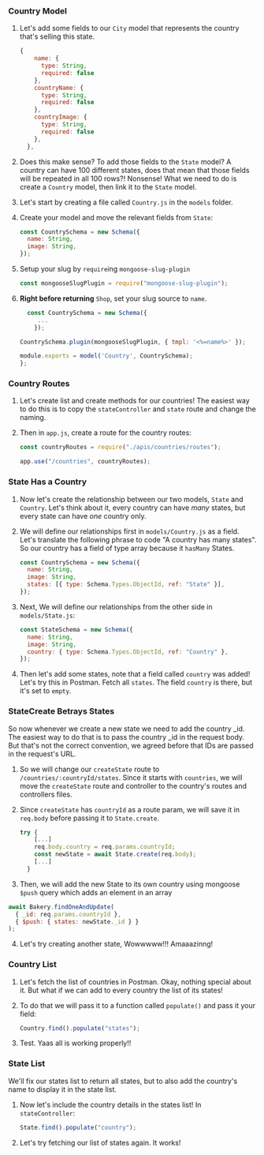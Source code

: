 ### Country Model

1. Let's add some fields to our `City` model that represents the country that's selling this state.

   ```javascript
   {
       name: {
         type: String,
         required: false
       },
       countryName: {
         type: String,
         required: false
       },
       countryImage: {
         type: String,
         required: false
       },
     },

   ```

2. Does this make sense? To add those fields to the `State` model? A country can have 100 different states, does that mean that those fields will be repeated in all 100 rows?! Nonsense! What we need to do is create a `Country` model, then link it to the `State` model.

3. Let's start by creating a file called `Country.js` in the `models` folder.

4. Create your model and move the relevant fields from `State`:

   ```javascript
   const CountrySchema = new Schema({
     name: String,
     image: String,
   });
   ```

5. Setup your slug by `require`ing `mongoose-slug-plugin`

   ```javascript
   const mongooseSlugPlugin = require("mongoose-slug-plugin");
   ```

6. **Right before returning** `Shop`, set your slug source to `name`.

   ```javascript
     const CountrySchema = new Schema({
        ...
       });

   CountrySchema.plugin(mongooseSlugPlugin, { tmpl: '<%=name%>' });

   module.exports = model('Country', CountrySchema);
   };
   ```

### Country Routes

1. Let's create list and create methods for our countries! The easiest way to do this is to copy the `stateController` and `state` route and change the naming.

2. Then in `app.js`, create a route for the country routes:

   ```javascript
   const countryRoutes = require("./apis/countries/routes");
   ```

   ```javascript
   app.use("/countries", countryRoutes);
   ```

### State Has a Country

1. Now let's create the relationship between our two models, `State` and `Country`. Let's think about it, every country can have _many_ states, but every state can have _one_ country only.

2. We will define our relationships first in `models/Country.js` as a field. Let's translate the following phrase to code "A country has many states". So our country has a field of type array because it `hasMany` States.

   ```javascript
   const CountrySchema = new Schema({
     name: String,
     image: String,
     states: [{ type: Schema.Types.ObjectId, ref: "State" }],
   });
   ```

3. Next, We will define our relationships from the other side in `models/State.js`:

   ```javascript
   const StateSchema = new Schema({
     name: String,
     image: String,
     country: { type: Schema.Types.ObjectId, ref: "Country" },
   });
   ```

4. Then let's add some states, note that a field called `country` was added! Let's try this in Postman. Fetch all `states`. The field `country` is there, but it's set to `empty`.

### StateCreate Betrays States

So now whenever we create a new state we need to add the country \_id. The easiest way to do that is to pass the country \_id in the request body. But that's not the correct convention, we agreed before that IDs are passed in the request's URL.

1. So we will change our `createState` route to `/countries/:countryId/states`. Since it starts with `countries`, we will move the `createState` route and controller to the country's routes and controllers files.

2. Since `createState` has `countryId` as a route param, we will save it in `req.body` before passing it to `State.create`.

   ```javascript
   try {
       [...]
       req.body.country = req.params.countryId;
       const newState = await State.create(req.body);
       [...]
     }
   ```

3. Then, we will add the new State to its own country using mongoose `$push` query which adds an element in an array

```javascript
await Bakery.findOneAndUpdate(
  { _id: req.params.countryId },
  { $push: { states: newState._id } }
);
```

4. Let's try creating another state, Wowwwww!!! Amaaazinng!

### Country List

1. Let's fetch the list of countries in Postman. Okay, nothing special about it. But what if we can add to every country the list of its states!

2. To do that we will pass it to a function called `populate()` and pass it your field:

   ```javascript
   Country.find().populate("states");
   ```

3. Test. Yaas all is working properly!!

### State List

We'll fix our states list to return all states, but to also add the country's name to display it in the state list.

1. Now let's include the country details in the states list! In `stateController`:

   ```javascript
   State.find().populate("country");
   ```

2. Let's try fetching our list of states again. It works!

